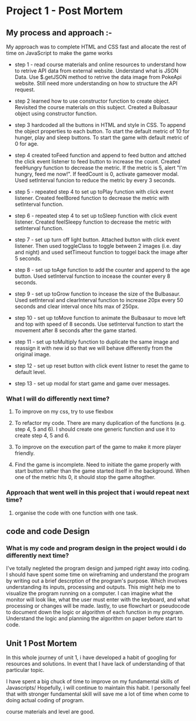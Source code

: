 # Project 1 - Post Mortem 

## My process and approach :-

My approach was to complete HTML and CSS fast and allocate the rest of time 
on JavaScript to make the game works


* step 1 - read course materials and online resources to understand how to retrive API data from external website. Understand what is JSON Data. Use $.getJSON method to retrive the data image from PokeApi website. Still need more understanding on how to structure the API request. 

* step 2 learned how to use constructor function to create object. Revisited the course materials on this subject. Created a Bulbasaur object using constructor function. 

* step 3 hardcoded all the buttons in HTML and style in CSS. To append the object properties to each button. To start the default metric of 10 for hunger, play and sleep buttons. To start the game with default metric of 0 for age. 

* step 4 created toFeed function and append to feed button and attched the click event listener to feed button to increase the count. Created feelHungry function to decrease the metric. If the metric is 5, alert "I'm hungry, feed me now!". If feedCount is 0, activate gameover modal. Used setInterval funcion to reduce the metric by every 3 seconds. 

* step 5 - repeated step 4 to set up toPlay function with click event listener. Created feelBored function to decrease the metric with setInterval function. 

* step 6 - repeated step 4 to set up toSleep function with click event listener. Created feelSleepy function to decrease the metric with setInterval function. 

* step 7 - set up turn off light button. Attached button with click event listener. Then used toggleClass to toggle between 2 images (i.e. day and night) and used setTimeout function to toggel back the image after 5 seconds. 

* step 8 - set up toAge function to add the counter and append to the age button. Used setInterval function to incease the counter every 8 seconds. 

* step 9 - set up toGrow function to incease the size of the Bulbasaur. Used setInterval and clearInterval function to increase 20px every 50 seconds and clear interval once hits max of 250px. 

* step 10 - set up toMove function to animate the Bulbasaur to move left and top with speed of 8 seconds. Use setInterval function to start the movement after 8 seconds after the game started. 

* step 11 - set up toMultiply function to duplicate the same image and reassign it with new id so that we will behave differently from the original image. 

* step 12 - set up reset button with click event listner to reset the game to default level. 

* step 13 - set up modal for start game and game over messages. 



### What I will do differently next time? 

1.  To improve on my css, try to use flexbox 

2.  To refactor my code. There are many duplication of the functions (e.g. step 4, 5 and 6). I should create one generic function and use it to create step 4, 5 and 6. 

3. To improve on the execution part of the game to make it more player friendly. 

4. Find the game is incomplete. Need to initiate the game properly with start button rather than the game started itself in the background. When one of the metric hits 0, it should stop the game altogther. 


### Approach that went well in this project that i would repeat next time?

1. organise the code with one function with one task. 


## code and code Design

### What is my code and program design in the project would i do differently next time? 

I've totally negleted the program design and jumped right away into coding. 
I should have spent some time on wireframing and understand the program by writing out a brief descrption of the program's purpose. Which involves understanding its inputs, processing and outputs. This might help me to visualize the program running on a computer. I can imagine what the monitor will look like, what the user must enter with the keyboard, and what processing or changes will be made. 
lastly, to use flowchart or pseudocode to document down the logic or algorithm of each function in my program. Understand the logic and planning the algorithm on paper before start to code. 



 ## Unit 1 Post Mortem 

In this whole journey of unit 1, i have  developed a habit of googling for resources and solutions. In event that I have lack of understanding of that particular topic. 
 
I have spent a big chuck of time to improve on my fundamental skills of Javascripts/  Hopefully, i will continue to maintain this habit. I personally feel that with stronger fundamental skill will save me a lot of time when come to doing actual coding of program. 

course materials and level are good. 


















